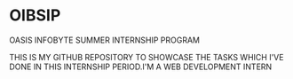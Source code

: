 # OIBSIP

OASIS INFOBYTE SUMMER INTERNSHIP PROGRAM

THIS IS MY GITHUB REPOSITORY TO SHOWCASE THE TASKS WHICH I'VE DONE IN THIS INTERNSHIP PERIOD.I'M A WEB DEVELOPMENT INTERN
